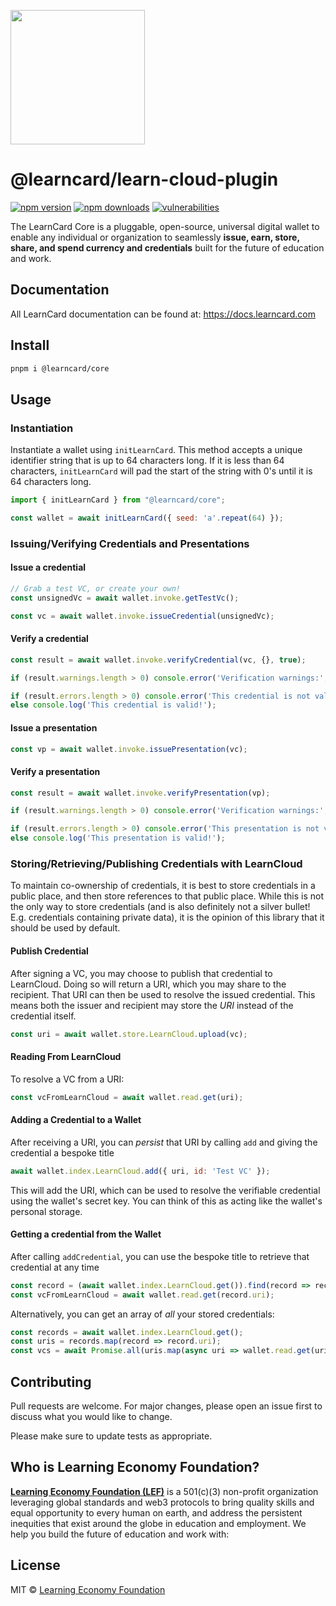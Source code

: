 [<img src="https://user-images.githubusercontent.com/2185016/190510561-294db809-09fd-4771-9749-6c0e0f4144fd.png" width="215"/>](https://learncard.com)

# @learncard/learn-cloud-plugin

[![npm version](https://img.shields.io/npm/v/@learncard/learn-cloud-plugin)](https://www.npmjs.com/package/@learncard/learn-cloud-plugin)
[![npm downloads](https://img.shields.io/npm/dw/@learncard/learn-cloud-plugin)](https://www.npmjs.com/package/@learncard/learn-cloud-plugin)
[![vulnerabilities](https://img.shields.io/snyk/vulnerabilities/npm/@learncard/learn-cloud-plugin)](https://www.npmjs.com/package/@learncard/learn-cloud-plugin)

The LearnCard Core is a pluggable, open-source, universal digital wallet to enable any individual or organization to seamlessly **issue, earn, store, share, and spend currency and credentials** built for the future of education and work.

## Documentation
All LearnCard documentation can be found at:
https://docs.learncard.com

## Install

```bash
pnpm i @learncard/core
```

## Usage

### Instantiation

Instantiate a wallet using `initLearnCard`. This method accepts a unique identifier string that is 
up to 64 characters long. If it is less than 64 characters, `initLearnCard` will pad the start of
the string with 0's until it is 64 characters long.

```js
import { initLearnCard } from "@learncard/core";

const wallet = await initLearnCard({ seed: 'a'.repeat(64) });
```

### Issuing/Verifying Credentials and Presentations

#### Issue a credential
```js
// Grab a test VC, or create your own!
const unsignedVc = await wallet.invoke.getTestVc();

const vc = await wallet.invoke.issueCredential(unsignedVc);
```

#### Verify a credential
```js
const result = await wallet.invoke.verifyCredential(vc, {}, true);

if (result.warnings.length > 0) console.error('Verification warnings:', result.warnings);

if (result.errors.length > 0) console.error('This credential is not valid!', result.errors);
else console.log('This credential is valid!');
```

#### Issue a presentation
```js
const vp = await wallet.invoke.issuePresentation(vc);
```

#### Verify a presentation
```js
const result = await wallet.invoke.verifyPresentation(vp);

if (result.warnings.length > 0) console.error('Verification warnings:', result.warnings);

if (result.errors.length > 0) console.error('This presentation is not valid!', result.errors);
else console.log('This presentation is valid!');
```

### Storing/Retrieving/Publishing Credentials with LearnCloud

To maintain co-ownership of credentials, it is best to store credentials in a public place, and then
store references to that public place. While this is not the only way to store credentials (and is
also definitely not a silver bullet! E.g. credentials containing private data), it is the opinion of
this library that it should be used by default.

#### Publish Credential 

After signing a VC, you may choose to publish that credential to LearnCloud. Doing so will return a
URI, which you may share to the recipient. That URI can then be used to resolve the 
issued credential. This means both the issuer and recipient may store the _URI_ instead of the
credential itself.

```js
const uri = await wallet.store.LearnCloud.upload(vc);
```

#### Reading From LearnCloud

To resolve a VC from a URI:

```js
const vcFromLearnCloud = await wallet.read.get(uri);
```

#### Adding a Credential to a Wallet

After receiving a URI, you can _persist_ that URI by calling `add` and giving
the credential a bespoke title

```js
await wallet.index.LearnCloud.add({ uri, id: 'Test VC' });
```

This will add the URI, which can be used to resolve the verifiable credential using the
wallet's secret key. You can think of this as acting like the wallet's personal storage.

#### Getting a credential from the Wallet

After calling `addCredential`, you can use the bespoke title to retrieve that credential at any time

```js
const record = (await wallet.index.LearnCloud.get()).find(record => record.id === 'Test VC');
const vcFromLearnCloud = await wallet.read.get(record.uri);
```

Alternatively, you can get an array of _all_ your stored credentials:

```js
const records = await wallet.index.LearnCloud.get();
const uris = records.map(record => record.uri);
const vcs = await Promise.all(uris.map(async uri => wallet.read.get(uri)));
```

## Contributing
Pull requests are welcome. For major changes, please open an issue first to discuss what you would like to change.

Please make sure to update tests as appropriate.

## Who is Learning Economy Foundation?

**[Learning Economy Foundation (LEF)](https://www.learningeconomy.io)** is a 501(c)(3) non-profit organization leveraging global standards and web3 protocols to bring quality skills and equal opportunity to every human on earth, and address the persistent inequities that exist around the globe in education and employment. We help you build the future of education and work with:


## License

MIT © [Learning Economy Foundation](https://github.com/Learning-Economy-Foundation)
